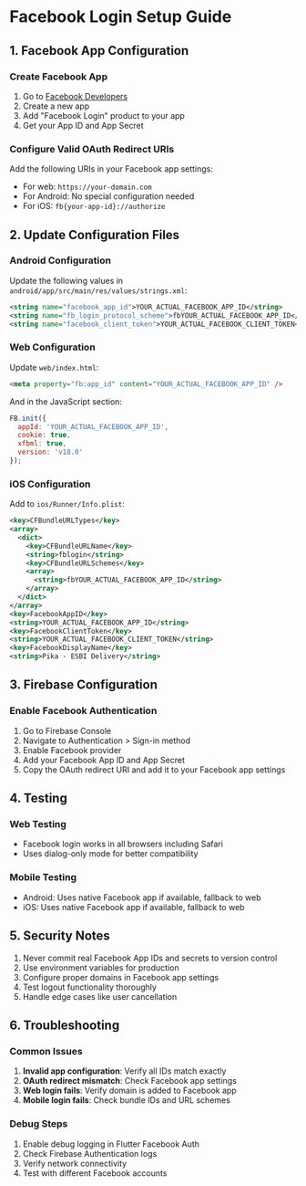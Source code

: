 # Facebook Login Setup Guide

## 1. Facebook App Configuration

### Create Facebook App
1. Go to [Facebook Developers](https://developers.facebook.com/)
2. Create a new app
3. Add "Facebook Login" product to your app
4. Get your App ID and App Secret

### Configure Valid OAuth Redirect URIs
Add the following URIs in your Facebook app settings:
- For web: `https://your-domain.com`
- For Android: No special configuration needed
- For iOS: `fb{your-app-id}://authorize`

## 2. Update Configuration Files

### Android Configuration
Update the following values in `android/app/src/main/res/values/strings.xml`:
```xml
<string name="facebook_app_id">YOUR_ACTUAL_FACEBOOK_APP_ID</string>
<string name="fb_login_protocol_scheme">fbYOUR_ACTUAL_FACEBOOK_APP_ID</string>
<string name="facebook_client_token">YOUR_ACTUAL_FACEBOOK_CLIENT_TOKEN</string>
```

### Web Configuration
Update `web/index.html`:
```html
<meta property="fb:app_id" content="YOUR_ACTUAL_FACEBOOK_APP_ID" />
```

And in the JavaScript section:
```javascript
FB.init({
  appId: 'YOUR_ACTUAL_FACEBOOK_APP_ID',
  cookie: true,
  xfbml: true,
  version: 'v18.0'
});
```

### iOS Configuration
Add to `ios/Runner/Info.plist`:
```xml
<key>CFBundleURLTypes</key>
<array>
  <dict>
    <key>CFBundleURLName</key>
    <string>fblogin</string>
    <key>CFBundleURLSchemes</key>
    <array>
      <string>fbYOUR_ACTUAL_FACEBOOK_APP_ID</string>
    </array>
  </dict>
</array>
<key>FacebookAppID</key>
<string>YOUR_ACTUAL_FACEBOOK_APP_ID</string>
<key>FacebookClientToken</key>
<string>YOUR_ACTUAL_FACEBOOK_CLIENT_TOKEN</string>
<key>FacebookDisplayName</key>
<string>Pika - ESBI Delivery</string>
```

## 3. Firebase Configuration

### Enable Facebook Authentication
1. Go to Firebase Console
2. Navigate to Authentication > Sign-in method
3. Enable Facebook provider
4. Add your Facebook App ID and App Secret
5. Copy the OAuth redirect URI and add it to your Facebook app settings

## 4. Testing

### Web Testing
- Facebook login works in all browsers including Safari
- Uses dialog-only mode for better compatibility

### Mobile Testing
- Android: Uses native Facebook app if available, fallback to web
- iOS: Uses native Facebook app if available, fallback to web

## 5. Security Notes

1. Never commit real Facebook App IDs and secrets to version control
2. Use environment variables for production
3. Configure proper domains in Facebook app settings
4. Test logout functionality thoroughly
5. Handle edge cases like user cancellation

## 6. Troubleshooting

### Common Issues
1. **Invalid app configuration**: Verify all IDs match exactly
2. **OAuth redirect mismatch**: Check Facebook app settings
3. **Web login fails**: Verify domain is added to Facebook app
4. **Mobile login fails**: Check bundle IDs and URL schemes

### Debug Steps
1. Enable debug logging in Flutter Facebook Auth
2. Check Firebase Authentication logs
3. Verify network connectivity
4. Test with different Facebook accounts
